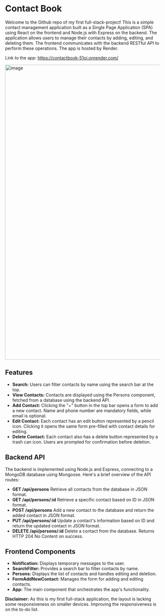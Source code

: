# Contact Book
Welcome to the Github repo of my first full-stack-project! This is a simple contact management application built as a Single Page Application (SPA) using React on the frontend and Node.js with Express on the backend. The application allows users to manage their contacts by adding, editing, and deleting them. The frontend communicates with the backend RESTful API to perform these operations. The app is hosted by Render.

Link to the app: https://contactbook-51oi.onrender.com/

<img width="960" alt="image" src="https://github.com/OAilio/contactBook/assets/123802300/6fe22ed4-bf22-49ca-adfd-341662f05535">


## Features
* **Search:** Users can filter contacts by name using the search bar at the top.
* **View Contacts:** Contacts are displayed using the Persons component, fetched from a database using the backend API.
* **Add Contact:** Clicking the "+" button in the top bar opens a form to add a new contact. Name and phone number are mandatory fields, while email is optional.
* **Edit Contact:** Each contact has an edit button represented by a pencil icon. Clicking it opens the same form pre-filled with contact details for editing.
* **Delete Contact:** Each contact also has a delete button represented by a trash can icon. Users are prompted for confirmation before deletion.

## Backend API
The backend is implemented using Node.js and Express, connecting to a MongoDB database using Mongoose. Here's a brief overview of the API routes:

* **GET /api/persons** Retrieve all contacts from the database in JSON format.
* **GET /api/persons/:id** Retrieve a specific contact based on ID in JSON format.
* **POST /api/persons** Add a new contact to the database and return the added contact in JSON format.
* **PUT /api/persons/:id** Update a contact's information based on ID and return the updated contact in JSON format.
* **DELETE /api/persons/:id** Delete a contact from the database. Returns HTTP 204 No Content on success.

## Frontend Components
* **Notification:** Displays temporary messages to the user.
* **SearchFilter:** Provides a search bar to filter contacts by name.
* **Persons:** Displays the list of contacts and handles editing and deletion.
* **FormAddNewContact:** Manages the form for adding and editing contacts.
* **App:** The main component that orchestrates the app's functionality.

**Disclaimer:** As this is my first full-stack application, the layout is lacking some responsiveness on smaller devices. Improving the responsiveness is on the to-do list. 
